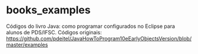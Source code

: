 # books_examples
 Códigos do livro Java: como programar configurados no  Eclipse para alunos de PDS/IFSC.
 Códigos originais: https://github.com/pdeitel/JavaHowToProgram10eEarlyObjectsVersion/blob/master/examples
